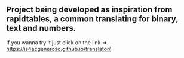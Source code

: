 ## Project being developed as inspiration from rapidtables, a common translating for binary, text and numbers.
If you wanna try it just click on the link => https://is4acgeneroso.github.io/translator/
